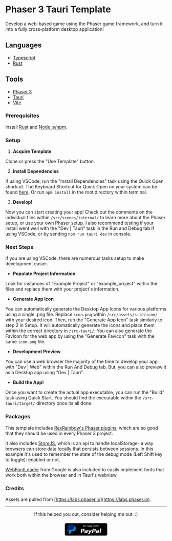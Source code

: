 # **Phaser 3 Tauri Template**

Develop a web-based game using the Phaser game framework, and turn it into a fully cross-platform desktop application!

## **Languages**

-   [Typescript](https://www.typescriptlang.org/)
-   [Rust](https://www.rust-lang.org/)

## **Tools**

-   [Phaser 3](https://phaser.io/)
-   [Tauri](https://tauri.app/)
-   [Vite](https://vitejs.dev/)

### **Prerequisites**

Install [Rust](https://tauri.app/v1/guides/getting-started/prerequisites) and [Node.js/npm](https://nodejs.dev/en/learn/how-to-install-nodejs/).

### **Setup**

1. **Acquire Template**

Clone or press the "Use Template" button.

2. **Install Dependencies**

If using VSCode, run the "Install Dependencies" task using the Quick Open shortcut. The Keyboard Shortcut for Quick Open on your system can be found [here](https://code.visualstudio.com/docs/getstarted/keybindings). Or run `npm install` in the root directory within terminal.

3. **Develop!**

Now you can start creating your app! Check out the comments on the individual files within `/src/scenes/internal/` to learn more about the Phaser setup, or use your own Phaser setup. I also recommend testing if your install went well with the "Dev | Tauri" task in the Run and Debug tab if using VSCode, or by sending `npm run tauri dev` in console.

### **Next Steps**

If you are using VSCode, there are numerous tasks setup to make development easier.

- **Populate Project Information**

Look for instances of "Example Project" or "example_project" within the files and replace them with your project's information.

- **Generate App Icon**

You can automatically generate the Desktop App Icons for various platforms using a single .png file. Replace `icon.png` within `/src/assets/site/icon/` with your desired icon. Then, run the "Generate App Icon" task similarly to step 2 in Setup. It will automatically generate the icons and place them within the correct directory in `/src-tauri/`. You can also generate the Favicon for the web app by using the "Generate Favicon" task with the same `icon.png` file.

- **Development Preview**

You can use a web browser the majority of the time to develop your app with "Dev | Web" within the Run And Debug tab. But, you can also preview it as a Desktop app using "Dev | Tauri".

- **Build the App!**

Once you want to create the actual app executable, you can run the "Build" task using Quick Start. You should find the executable within the `/src-tauri/target/` directory once its all done.

### **Packages**

This template includes [RexRainbow's Phaser plugins](https://rexrainbow.github.io/phaser3-rex-notes/docs/site/plugin-list/), which are so good that they should be used in every Phaser 3 project. 

It also includes [StoreJS](https://www.npmjs.com/package/storejs), which is an api to handle localStorage- a way browsers can store data locally that persists between sessions. In this example it's used to remember the state of the debug mode (Left Shift key to toggle): enabled or not. 

[WebFontLoader](https://developers.google.com/fonts/docs/webfont_loader) from Google is also included to easily implement fonts that work both within the browser and in Tauri's webview.

### **Credits**

Assets are pulled from [https://labs.phaser.io](https://labs.phaser.io). 

<hr>

<p align="center" style="display: flex; justify-content: center;">
  If this helped you out, consider helping&nbsp;<i>me</i>&nbsp;out. :)
</p>

<p align="center" style="display: flex; justify-content: center;">
  <a href="https://www.paypal.com/paypalme/DanMizu" target="_blank" style="padding: 1%">
    <img height="40rem" src="paypal-donate-button.webp" alt="Donations"/>
  </a>
</p>
